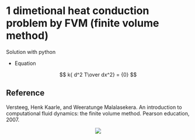 # 1 dimetional heat conduction problem by FVM (finite volume method)

Solution with python

* Equation

$$  k{ d^2 T\over dx^2} = {0}  $$

## Reference
Versteeg, Henk Kaarle, and Weeratunge Malalasekera. An introduction to computational fluid dynamics: the finite volume method. Pearson education, 2007.


<div align="center">
	<img src="https://img.shields.io/badge/Python-3776AB?style=flat&logo=Java&logoColor=white"/>
</div>
